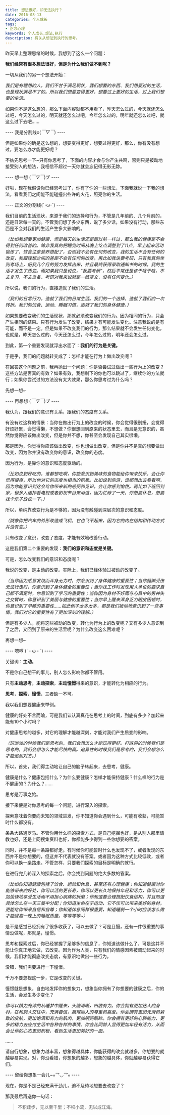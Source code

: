 ```yaml
---
title: 想法很好，却无法执行？
date: 2016-08-13
categories: 个人成长
tags: 
- 正念心理
keywords: 个人成长,想法,执行
description: 有关从想法到执行的思考。
---
```

昨天早上整理思绪的时候，我想到了这么一个问题：

**我们经常有很多想法很好，但是为什么我们做不到呢？**


一切从我们的另一个想法开始：

*我们是有理想的人，我们不甘于满足现状，我们想要的东西、我们想要过的生活，也是现状满足不了的。所以我们想要变得更好，想要过上更好的生活，过上我们想要的生活。*


如果你不是这么想的，那么下面内容就都不用看了，昨天怎么过的，今天就还怎么过吧，今天怎么过的，明天就还怎么过吧，今年怎么过的，明年就还怎么过吧，就这么过下去吧……


---- 我是分割线o(*￣▽￣*) ----


但是如果你的确是这么想的，想要变得更好，想要过得更好，那么，你有没有想过，要怎么办才能更好呢？


不妨先思考一下~只有你思考了，下面的内容才会与你产生共鸣，否则只是被动地接受别人的想法，我相信不超过一天你就会忘记得无影无踪。


---- 想一想 (*￣∇￣*)ブ ----


好啦，现在我假设你已经思考过了，你有了你的一些想法，下面我就说一下我的想法，看看我们之间能不能碰撞出些许的火花，照亮你的生活。


---- 正文的分割线(`･ω･´) ----


我们目前的生活现状，来源于我们的选择和行为，不管是几年前的、几个月前的，还是日常每一天的。不管我们想了多少东西，说了多少话，如果没有行动，那些东西是不会对我们的生活产生多大影响的。

*（比如我想要更加健康，但是每天的生活还是跟以前一样过，那么我的健康是不会得到任何改善的。除非我真的把睡觉时间从晚上12点调整到了11点，早上起来活动锻炼了，饮食注意营养搭配了，否则我不会有任何的改变，我的生活不会有任何的改变，我跟理想之间的差距不会有任何的改变。再比如我说要考研，只有我真的坐到考场上，把我几个月的努力发挥出来，并且最终获得录取通知书的时候，我的生活才发生了质变。而如果我只是说说，“我要考研”，然后平常还是该干啥干啥，不去复习，不去准备，考研对我来说就是一纸空文，没有任何变化。）*

所以说，我们的行为，直接造就了我们的生活。

*（我们的日常行为，造就了我们的日常生活。我们的一个选择，造就了我们的一次转折。我们的饮食、运动、睡眠习惯，造就了我们的身体健康。）*

如果想要改变我们的生活现状，那就必须改变我们的行为。因为相同的行为，只会产生相同的结果。只有行为发生了改变，结果才有可能发生变化。注意我说的是有可能，而不是一定。但是如果不改变我们的行为，那么结果就不会发生任何变化，也就是，昨天怎么过的，今天还怎么过，今年怎么过的，明年还会怎么过。

到此，第一个重要发现就浮出水面了：**我们的行为是关键。**

于是乎，我们的问题就转变成了：怎样才能在行为上做出改变呢？

在回答这个问题之前，我再抛出一个问题：你是否尝试过做出一些行为上的改变？这些方法是否真的有效？如果有效，我想剩下的你也可以跳过了，继续你的方法就行；如果你尝试过的方法没有太大效果，那么你思考过为什么吗？

先想一想~


---- 再想想 (*￣∇￣*)ブ ----


我认为，跟我们的意识有关系，跟我们的态度有关系。

有没有过这样的情景：当你在做出行为上的改变的时候，你会觉得很别扭，会觉得好烦好累，会觉得懒，不想做？你很想回到原来的状态里去，而且是无意识的，虽然你觉得应该做出改变，但是你并不想，你甚至会发现自己其实很懒。

那是因为，你觉得你应该做出改变，你也想做出改变，但是你并不是真的想要做出改变，因为你并没有改变你的意识，改变你的态度。

因为行为，是靠你的意识和态度驱动的。

*（比如说到好吃的，谁都想吃啊，你能意识到美味的食物能给你带来快乐，会让你觉得很爽，所以你对它的态度也相当的积极。比如说到旅游，谁都想出去看看啊，因为你能意识到这会给你带来新的感受和见识，会让你感到愉悦。再比如下班回到家，很多人选择看电视或者影视节目来消遣，因为忙碌了一天，你想要休息，想要找个乐子放松一下。）*

所以，单纯靠改变行为是不够的，因为没有触碰到深层次的意识和态度。

*（就像你把汽车的外形改造成飞机，它也飞不起来，因为它的内在结构和传动方式并没有变。）*

只有改变了意识，改变了态度，才能有效地改善行动。

这是我们第二个重要的发现：**我们的意识和态度是关键。**

可是，怎么改变我们的意识和态度呢？

我说的改变，是主动的改变。实际上，我们已经体验过被动的改变了。

*（当你因为感冒发烧而浑身无力时，你意识到了身体健康的重要性；当你腿脚受伤无法行走时，你意识到了身体健全的重要性；当你找工作时发现用人单位的要求自己都不满足时，你意识到了学习的重要性；当你因为身材不好而与心目中的男神失之交臂时，你意识到了美丽与健康的重要性；当你早上醒来浑身乏力眼皮困顿时，你意识到了早睡的重要性……如此例子太多太多，都是我们被动地意识到了一些事情，我们对它的重要性有了更加深刻的理解。）*

但是有多少人，能将这些被动的改变，转化为行为上的改变呢？又有多少人意识到了之后，又回到了原来的生活里呢？为什么改变这么困难呢？

再想一想~


---- 嗯哼 (´・ω・`)  ----


关键词：**主动**。

不是你自己想干的事儿，别人怎么影响你都不管用。

只有**主动思考**，**主动探索**，**主动憧憬**得来的意识，才能转化为相应的行为。

**思考**，**探索**，**憧憬**，三者缺一不可。


我以我们想要健康来举例。


健康的好处不言而喻，可是我们认认真真花在思考上的时间，到底有多少？加起来能有10个小时吗？

对健康思考的越多，对它的理解才能越深刻，才能对我们产生质变的影响。

*（玩游戏的时候我们是思考的，我们会想怎么才能玩得更好。打麻将的时候我们是思考的，我们会想怎么才能尽快的赢。追异性的时候我们是思考的，我们会想怎么才能追到对方。）*

所以，首先，我们得主动地让自己的脑子转起来，去思考，健康。

健康是什么？健康包括什么？为什么要健康？怎样才能保持健康？什么样的行为是不健康的？为什么？……

思考是万事之始。


接下来便是对你思考的每一个问题，进行深入的探索。

探索意味着你要向未知的领域进发，你不知道你会遇到什么，可能有收获，可能暂时什么都没有。

条条大路通罗马。不管你用什么样的探索方式，是自己挖掘也好，是从别人那里请教也好，还是上网搜集资料也好，你都能多少得到一些你想要的答案。

同时，并不是每一条路都好走。有时候你可能暂时什么也发现不了，或者发现的东西并不是你想要的，但这并不代表就没有答案。或者因为这种方式比较低效，或者你可以换一条路走。不管怎样，只要我们探索的目标是明确的就行。


在进行完几轮深入的探索之后，你会找到问题的绝大多数的答案。

*（比如你知道健康包括了饮食、运动和休息，甚至还有心理健康；你知道健康对你能够带来的好处，你可以活的更长寿，你可以更长久地保持年轻和活力，你可以更加愉快地享受生活而不用担心病痛的折磨；你知道要合理搭配饮食结构，并且知道具体怎么在一天三餐中分配；你知道生命在于运动，它不仅可以带来美好的身材，更能给你带来自信和自尊；你知道休息同样很重要，知道睡前一个小时应该怎么做才能提高一晚上的睡眠质量。等等等等~）*


是不是感觉已经拥有了很多收获了，可以去做了？可是且慢，还有一件很重要的事情没做呢，那就是，憧憬。

思考和探索过后，你已经掌握了足够多的信息了，你知道该做什么了，可是这并不能让你真正地去做，去改变。因为作为人类，只有我们的情感因素被调动起来的时候，我们才能彻底改变态度，有意识地做出一些行为。

没错，我们需要进行一下憧憬。


千万不要忽视这一步，它是改变的关键。


憧憬就是想象，自由地发挥你的想象力，想象当你拥有了你想要的健康之后，你的生活，会发生多少变化？

*你可以精力充沛的从睡梦中醒来，头脑清晰，四肢有力。你会拥有更加迷人的身材，在和别人交往中，充满自信，赢得别人的尊重和喜爱。你会拥有更加光滑和紧致的皮肤，更加饱满和有力的肌肉，更加明亮眼眸。你会拥有更好的心肺能力，更多的精力去应付生活中各种各样的事情。你会比同龄人显得更加年轻有活力，从而会让你的心态更加积极，看到生活更加美好的一面。*

……

请自行想象，想象力越丰富，想象得越具体，你能获得的改变就越多，你想要的就越容易实现。对，你没看错，你想象的越多，想象的越具体，你就越容易获得它们。


---- 留给你想象一会儿~๑乛◡乛๑  ----


现在，你是不是已经充满干劲儿，迫不及待地想要去改变了？

那我最后再送你一句话：

> 不积跬步，无以至千里；不积小流，无以成江海。